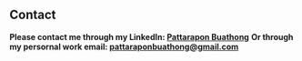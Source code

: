 ## Contact

**Please contact me through my LinkedIn: [Pattarapon Buathong](https://www.linkedin.com/in/patt-bua/)**
**Or through my persornal work email: pattaraponbuathong@gmail.com**